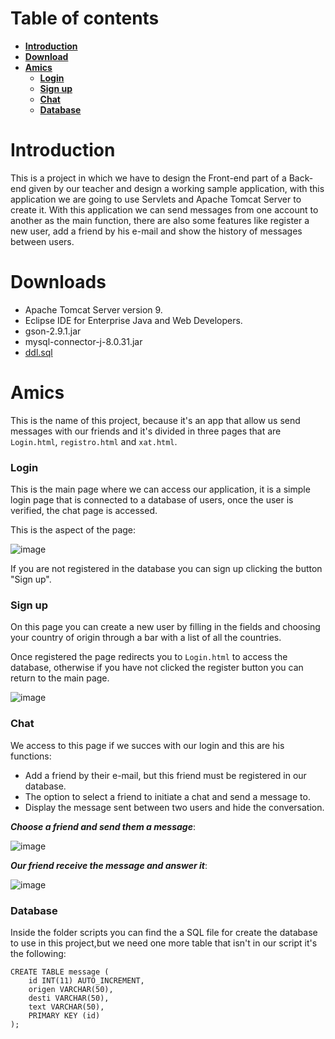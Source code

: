 # Table of contents
 * [**Introduction**](#introduction)
 * [**Download**](#download)
 * [**Amics**](#amics)
    * [**Login**](#login)
    * [**Sign up**](#sign-up)
    * [**Chat**](#chat)
    * [**Database**](#database)

# Introduction

This is a project in which we have to design the Front-end part of a Back-end given by our teacher and design a working sample application, with this application we are going to use Servlets and Apache Tomcat Server to create it.
With this application we can send messages from one account to another as the main function, there are also some features like register a new user, add a friend by his e-mail and show the history of messages between users.

# Downloads

* Apache Tomcat Server version 9.
* Eclipse IDE for Enterprise Java and Web Developers.
* gson-2.9.1.jar
* mysql-connector-j-8.0.31.jar
* [ddl.sql](https://github.com/SPiedra955/html_project/blob/master/scripts/xat.sql)

# Amics

This is the name of this project, because it's an app that allow us send messages with our friends and it's divided in three pages that are ```Login.html```, ```registro.html``` and ```xat.html```.

### Login

This is the main page where we can access our application, it is a simple login page that is connected to a database of users, once the user is verified, the chat page is accessed.

This is the aspect of the page:

![image](https://github.com/SPiedra955/html_project/assets/114516225/78f0922e-6e1a-4600-bf46-3b0a4432485c)

If you are not registered in the database you can sign up clicking the button "Sign up".

### Sign up

On this page you can create a new user by filling in the fields and choosing your country of origin through a bar with a list of all the countries.

Once registered the page redirects you to ```Login.html``` to access the database, otherwise if you have not clicked the register button you can return to the main page.

![image](https://github.com/SPiedra955/html_project/assets/114516225/1f779a0c-c7a8-4755-9a0d-bf35150b96cf)

### Chat

We access to this page if we succes with our login and this are his functions:

* Add a friend by their e-mail, but this friend must be registered in our database.
* The option to select a friend to initiate a chat and send a message to.
* Display the message sent between two users and hide the conversation.

___Choose a friend and send them a message___:

![image](https://github.com/SPiedra955/html_project/assets/114516225/d68e4d39-af0e-468b-af47-e5eeafa9e561)

___Our friend receive the message and answer it___:

![image](https://github.com/SPiedra955/html_project/assets/114516225/cb2a3128-2cb8-4dd9-9153-b0443c84ddac)

### Database

Inside the folder scripts you can find the a SQL file for create the database to use in this project,but we need one more table that isn't in our script it's the following:

````
CREATE TABLE message (
    id INT(11) AUTO_INCREMENT,
    origen VARCHAR(50),
    desti VARCHAR(50),
    text VARCHAR(50),
    PRIMARY KEY (id)
);
````



